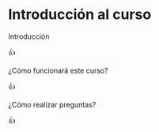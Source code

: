# Introducción al curso									

Introducción

:+1:

¿Cómo funcionará este curso?

:+1:

¿Cómo realizar preguntas?

:+1:
